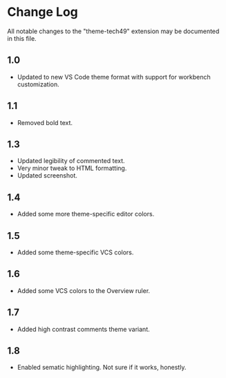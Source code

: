 # Change Log

All notable changes to the "theme-tech49" extension may be documented in this file.

## 1.0

- Updated to new VS Code theme format with support for workbench customization.

## 1.1

- Removed bold text.

## 1.3

- Updated legibility of commented text.
- Very minor tweak to HTML formatting.
- Updated screenshot.

## 1.4

- Added some more theme-specific editor colors.

## 1.5

- Added some theme-specific VCS colors.

## 1.6

- Added some VCS colors to the Overview ruler.

## 1.7

- Added high contrast comments theme variant.

## 1.8

- Enabled sematic highlighting. Not sure if it works, honestly.
